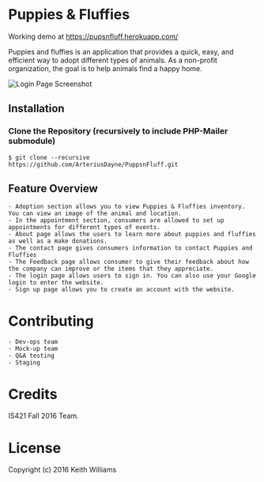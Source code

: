 Puppies & Fluffies
=========

Working demo at https://pupsnfluff.herokuapp.com/

Puppies and fluffies is an application that provides a quick, easy, and efficient way to adopt different types of animals. As a non-profit organization, the goal is to help animals find a happy home.

<img src="https://s27.postimg.org/h9c8nb3qb/nnn.png" alt="Login Page Screenshot" />

## Installation
### Clone the Repository (recursively to include PHP-Mailer submodule)
    $ git clone --recursive https://github.com/ArteriusDayne/PuppsnFluff.git

## Feature Overview

    - Adoption section allows you to view Puppies & Fluffies inventory. You can view an image of the animal and location.
    - In the appointment section, consumers are allowed to set up appointments for different types of events.
    - About page allows the users to learn more about puppies and fluffies as well as a make donations.
    - The contact page gives consumers information to contact Puppies and Fluffies
    - The Feedback page allows consumer to give their feedback about how the company can improve or the items that they appreciate.
    - The login page allows users to sign in. You can also use your Google login to enter the website.
    - Sign up page allows you to create an account with the website.
# Contributing
    - Dev-ops team
    - Mock-up team
    - Q&A testing
    - Staging
# Credits

IS421 Fall 2016 Team.

# License

Copyright (c) 2016 Keith Williams
